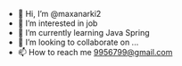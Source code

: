 - 👋 Hi, I’m @maxanarki2
- 👀 I’m interested in job
- 🌱 I’m currently learning Java Spring
- 💞️ I’m looking to collaborate on ...
- 📫 How to reach me 9956799@gmail.com

<!---
maxanarki2/maxanarki2 is a ✨ special ✨ repository because its `README.md` (this file) appears on your GitHub profile.
You can click the Preview link to take a look at your changes.
--->

